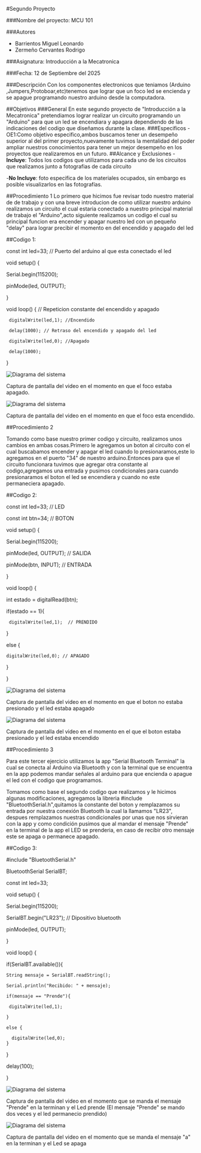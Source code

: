 #Segundo Proyecto

###Nombre del proyecto: MCU 101

###Autores
- Barrientos Miguel Leonardo
- Zermeño Cervantes Rodrigo

###Asignatura: Introducción a la Mecatronica

###Fecha: 12 de Septiembre del 2025

###Descripción
Con los componentes electronicos que teniamos (Arduino ,Jumpers,Protoboar,etc)tenemos que lograr que un foco led se encienda y se apague programando nuestro arduino desde la computadora.


##Objetivos
###General
En este segundo proyecto  de "Introducción a la Mecatronica" pretendiamos lograr realizar un circuito programando  un "Arduino"  para que un led se encendiara y apagara dependiendo de las indicaciones del codigo que diseñamos durante la clase.
###Especificos
-OE1:Como objetivo especifico,ambos buscamos tener un desempeño superior al del primer proyecto,nuevamente tuvimos la mentalidad del poder ampliar nuestros conocimientos para tener un mejor desempeño en los proyectos que realizaremos en un futuro.
##Alcance y Exclusiones
 -**Incluye**: Todos los codigos que utilizamos para cada uno de los circuitos que realizamos junto a fotografias de cada circuito

 -**No Incluye**: foto especifica de los materiales ocupados, sin embargo es posible visualizarlos en las fotografías.

##Procedimiento 1
Lo primero que hicimos fue revisar todo nuestro material  de de trabajo y con una breve introducion de como utilizar nuestro arduino realizamos un circuito el cual estaria conectado a nuestro principal material de trabajo el "Arduino",acto siguiente realizamos un codigo el cual su principal funcion era encender y apagar nuestro led con un pequeño "delay" para lograr precibir  el momento en del encendido y apagado del led

##Codigo 1:

const int led=33; // Puerto del arduino al que esta conectado el led
 
void setup() {

  Serial.begin(115200);

  pinMode(led, OUTPUT);
 
}
 
void loop() {  // Repeticion constante del encendido y apagado

     digitalWrite(led,1); //Encendido

     delay(1000); // Retraso del encendido y apagado del led

     digitalWrite(led,0); //Apagado

     delay(1000);
 
  }


![Diagrama del sistema](recursos/imgs/AFocoapa.png)

Captura de pantalla del video en el momento en que el foco estaba apagado.


![Diagrama del sistema](recursos/imgs/AFocopre.png)

Captura de pantalla del video en el momento en que el foco esta encendido.

##Procedimiento 2

Tomando como base nuestro primer codigo y circuito, realizamos unos cambios en ambas cosas.Primero le agregamos un boton al circuito con el cual buscabamos encender y apagar el led cuando lo presionaramos,este lo agregamos en el puerto "34" de nuestro arduino.Entonces para que el circuito funcionara tuvimos que agregar otra constante al codigo,agregamos una entrada y pusimos condicionales para cuando presionaramos el boton el led se encendiera y cuando no este permaneciera apagado.

##Codigo 2:

const int led=33; // LED

const int btn=34; // BOTON
 
void setup() {

  Serial.begin(115200);

  pinMode(led, OUTPUT); // SALIDA

  pinMode(btn, INPUT); // ENTRADA
 
 
}
 
void loop() {

  int estado = digitalRead(btn); 
 
  if(estado == 1){

     digitalWrite(led,1);  // PRENDIDO
  }

  else {
    
    digitalWrite(led,0); // APAGADO
 
  }
 
}
 
 


![Diagrama del sistema](recursos/imgs/A1.png)

 Captura de pantalla del video en el momento en que el boton no estaba presionado y el led estaba apagado


![Diagrama del sistema](recursos/imgs/A2.png)

 Captura de pantalla del video en el momento en el que el boton estaba presionado y el led estaba encendido


##Procedimiento 3

Para este tercer ejercicio utilizamos la app "Serial Bluetooth Terminal" la cual se conecta al Arduino via Bluetooth y con la terminal que se encuentra en la app podemos mandar señales al arduino para que encienda o apague el led con el codigo que programamos.

Tomamos como base el segundo codigo que realizamos y le hicimos algunas modificaciones, agregamos la libreria #include "BluetoothSerial.h",quitamos la constante del boton y remplazamos su entrada por nuestra conexión Bluetooth la cual la llamamos "LR23", despues remplazamos nuestras condicionales por unas que nos sirvieran con la app y como condición pusimos que al mandar el mensaje "Prende" en la terminal de la app el LED se prenderia, en caso de recibir otro mensaje este se apaga o permanece apagado.

##Codigo 3:

#include "BluetoothSerial.h"

BluetoothSerial SerialBT;
 
const int led=33;
 
 
void setup() {

  Serial.begin(115200);

  SerialBT.begin("LR23"); // Dipositivo bluetooth

  pinMode(led, OUTPUT);
 
}
 
void loop() {

  if(SerialBT.available()){

    String mensaje = SerialBT.readString();

    Serial.println("Recibido: " + mensaje);

    if(mensaje == "Prende"){

     digitalWrite(led,1);

    }

    else {
      
      digitalWrite(led,0);
    }
    
  }
 
  delay(100);
 
 }



![Diagrama del sistema](recursos/imgs/p1.png)

 Captura de pantalla del video en el momento que se manda el mensaje "Prende" en la terminan y el Led prende (El mensaje "Prende" se mando dos veces y el led permanecio prendido)


![Diagrama del sistema](recursos/imgs/p2.png)

 Captura de pantalla del video en el momento que se manda el mensaje "a" en la terminan y el Led se apaga


